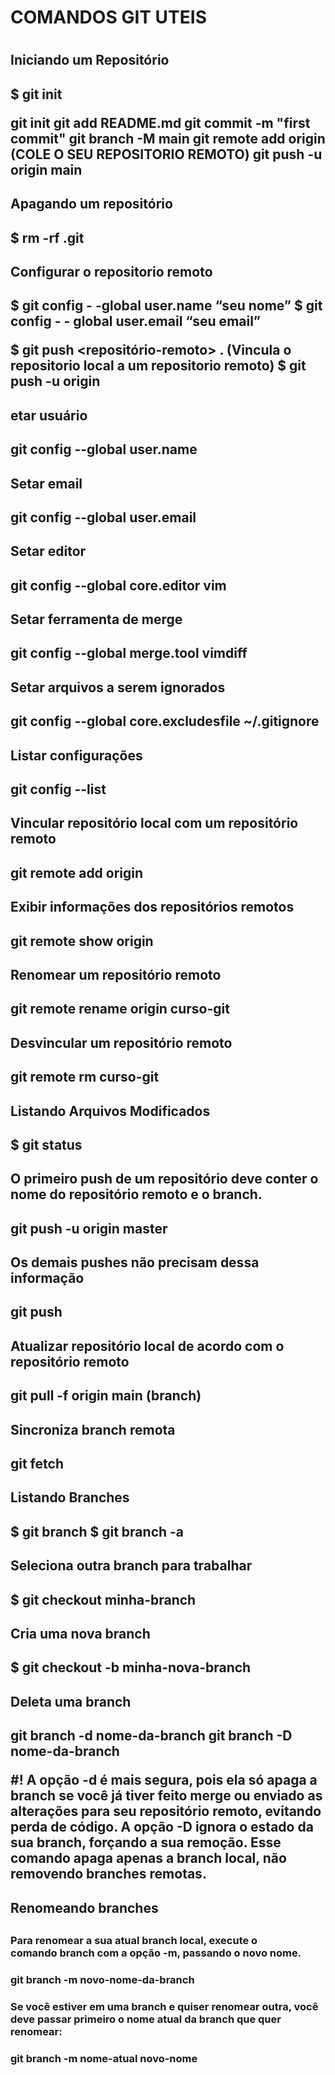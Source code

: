 <h1>COMANDOS GIT UTEIS<h1>


<h2>Iniciando um Repositório<h2>
$ git init

git init
git add README.md
git commit -m "first commit"
git branch -M main
git remote add origin (COLE O SEU REPOSITORIO REMOTO)
git push -u origin main

<h2>Apagando um repositório<h2>
$ rm -rf .git


<h2>Configurar o repositorio remoto<h2>

$ git config - -global user.name “seu nome”
$ git config  - - global user.email “seu email”

$ git push <repositório-remoto> <nome-da-branch>. (Vincula o repositorio local a um repositorio remoto)
$ git push -u origin <nome-da-branch>



<h2>etar usuário<h2>

git config --global user.name 

<h2>Setar email<h2>
git config --global user.email 

<h2>Setar editor<h2>
git config --global core.editor vim

<h2>Setar ferramenta de merge<h2>
git config --global merge.tool vimdiff

<h2>Setar arquivos a serem ignorados<h2>
git config --global core.excludesfile ~/.gitignore

<h2>Listar configurações<h2>
git config --list


<h2> Vincular repositório local com um repositório remoto <h2>

git remote add origin


<h2>Exibir informações dos repositórios remotos<h2>
git remote show origin


<h2>Renomear um repositório remoto<h2>
git remote rename origin curso-git


<h2>Desvincular um repositório remoto<h2>
git remote rm curso-git



<h2>Listando Arquivos Modificados<h2>
$ git status


<h2> O primeiro push de um repositório deve conter o nome do repositório remoto e o branch.<h2>

git push -u origin master


<h2>Os demais pushes não precisam dessa informação<h2>

git push


<h2>Atualizar repositório local de acordo com o repositório remoto<h2>
git pull -f origin main (branch)

<h2>Sincroniza branch remota<h2>

git fetch




<h2> Listando Branches<h2>
$ git branch
$ git branch -a 


<h2> Seleciona outra branch para trabalhar <h2>
$ git checkout minha-branch

<h2> Cria uma nova branch <h2>
$ git checkout -b minha-nova-branch


<h2> Deleta uma branch <h2>

git branch -d nome-da-branch
git branch -D nome-da-branch

#! A opção -d é mais segura, pois ela só apaga a branch se você já tiver feito merge ou enviado as alterações para seu repositório remoto, evitando perda de código.
A opção -D ignora o estado da sua branch, forçando a sua remoção.
Esse comando apaga apenas a branch local, não removendo branches remotas.


<h2> Renomeando branches<h2> 
<h3>Para renomear a sua atual branch local, execute o comando branch com a opção -m, passando o novo nome.<h3>

git branch -m novo-nome-da-branch


<h3>Se você estiver em uma branch e quiser renomear outra, você deve passar primeiro o nome atual da branch que quer renomear:<h3>

git branch -m nome-atual novo-nome

























